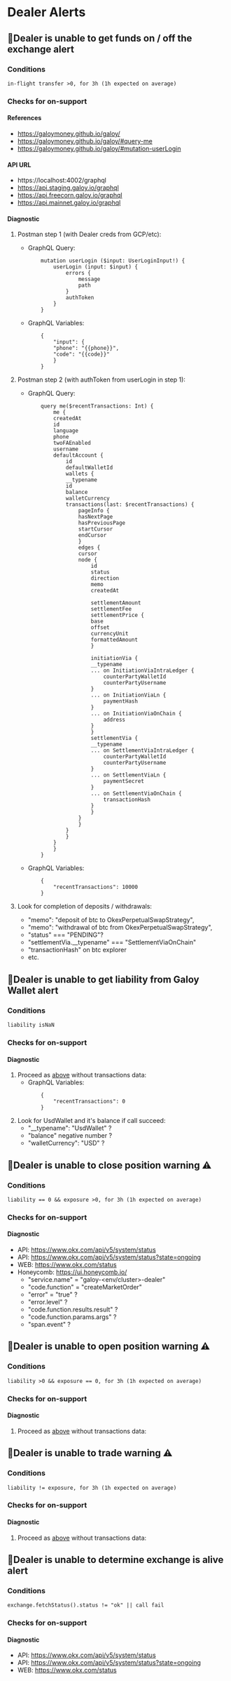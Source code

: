 # Dealer Alerts

## 🚩Dealer is unable to get funds on / off the exchange alert

### Conditions
    in-flight transfer >0, for 3h (1h expected on average)

### Checks for on-support
#### References
- https://galoymoney.github.io/galoy/
- https://galoymoney.github.io/galoy/#query-me
- https://galoymoney.github.io/galoy/#mutation-userLogin
		
#### API URL
- https://localhost:4002/graphql
- https://api.staging.galoy.io/graphql
- https://api.freecorn.galoy.io/graphql
- https://api.mainnet.galoy.io/graphql
		
#### Diagnostic

1. Postman step 1 (with Dealer creds from GCP/etc): 
    - GraphQL Query:
        ```
            mutation userLogin ($input: UserLoginInput!) {
                userLogin (input: $input) {
                    errors {
                        message
                        path
                    }
                    authToken
                }
            }
        ```

    - GraphQL Variables:
        ```
            {
                "input": {
                "phone": "{{phone}}",
                "code": "{{code}}"
                }
            }
        ```

1. Postman step 2 (with authToken from userLogin in step 1): 
    - GraphQL Query:
        ```
            query me($recentTransactions: Int) {
                me {
                createdAt
                id
                language
                phone
                twoFAEnabled
                username
                defaultAccount {
                    id
                    defaultWalletId
                    wallets {
                    __typename
                    id
                    balance
                    walletCurrency
                    transactions(last: $recentTransactions) {
                        pageInfo {
                        hasNextPage
                        hasPreviousPage
                        startCursor
                        endCursor
                        }
                        edges {
                        cursor
                        node {
                            id
                            status
                            direction
                            memo
                            createdAt

                            settlementAmount
                            settlementFee
                            settlementPrice {
                            base
                            offset
                            currencyUnit
                            formattedAmount
                            }

                            initiationVia {
                            __typename
                            ... on InitiationViaIntraLedger {
                                counterPartyWalletId
                                counterPartyUsername
                            }
                            ... on InitiationViaLn {
                                paymentHash
                            }
                            ... on InitiationViaOnChain {
                                address
                            }
                            }
                            settlementVia {
                            __typename
                            ... on SettlementViaIntraLedger {
                                counterPartyWalletId
                                counterPartyUsername
                            }
                            ... on SettlementViaLn {
                                paymentSecret
                            }
                            ... on SettlementViaOnChain {
                                transactionHash
                            }
                            }
                        }
                        }
                    }
                    }
                }
                }
            }
        ```
    - GraphQL Variables:
        ```
            {
                "recentTransactions": 10000
            }
        ```
1. Look for completion of deposits / withdrawals:
    - "memo": "deposit of <some amount> btc to OkexPerpetualSwapStrategy",
    - "memo": "withdrawal of <some amount> btc from OkexPerpetualSwapStrategy",
    - "status" === "PENDING"?
    - "settlementVia.__typename" === "SettlementViaOnChain"
    - "transactionHash" on btc explorer
    - etc.
			
## 🚩Dealer is unable to get liability from Galoy Wallet alert
### Conditions
    liability isNaN

### Checks for on-support

#### Diagnostic

1. Proceed as [above](./ALERTS.md#Dealer-is-unable-to-get-funds-on--off-the-exchange-alert) without transactions data:
    - GraphQL Variables:
        ```
            {
                "recentTransactions": 0
            }
        ```
1. Look for UsdWallet and it's balance if call succeed:
    - "__typename": "UsdWallet" ?
    - "balance" negative number ?
    - "walletCurrency": "USD" ?

## 🚩Dealer is unable to close position warning ⚠
### Conditions
    liability == 0 && exposure >0, for 3h (1h expected on average)

### Checks for on-support
#### Diagnostic
- API: https://www.okx.com/api/v5/system/status
- API: https://www.okx.com/api/v5/system/status?state=ongoing
- WEB: https://www.okx.com/status
- Honeycomb: https://ui.honeycomb.io/
    - "service.name" = "galoy-<env/cluster>-dealer"
    - "code.function" = "createMarketOrder"
    - "error" = "true" ?
    - "error.level" ?
    - "code.function.results.result" ?
    - "code.function.params.args" ?
    - "span.event" ?

## 🚩Dealer is unable to open position warning ⚠
### Conditions
    liability >0 && exposure == 0, for 3h (1h expected on average)

### Checks for on-support
#### Diagnostic

1. Proceed as [above](./ALERTS.md#Dealer-is-unable-to-get-funds-on--off-the-exchange-alert) without transactions data:

## 🚩Dealer is unable to trade warning ⚠
### Conditions
    liability != exposure, for 3h (1h expected on average)

### Checks for on-support
#### Diagnostic

1. Proceed as [above](./ALERTS.md#Dealer-is-unable-to-get-funds-on--off-the-exchange-alert) without transactions data:

## 🚩Dealer is unable to determine exchange is alive alert
### Conditions
    exchange.fetchStatus().status != "ok" || call fail

### Checks for on-support
#### Diagnostic

- API: https://www.okx.com/api/v5/system/status
- API: https://www.okx.com/api/v5/system/status?state=ongoing
- WEB: https://www.okx.com/status


